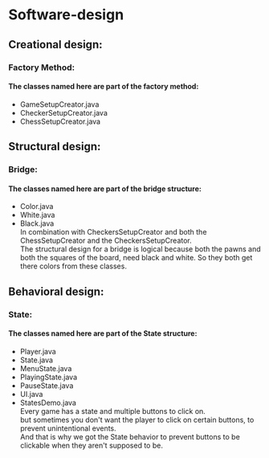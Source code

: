 # Software-design
## Creational design: 
### Factory Method: 
#### The classes named here are part of the factory method:
- GameSetupCreator.java
- CheckerSetupCreator.java
- ChessSetupCreator.java

## Structural design:
### Bridge:
#### The classes named here are part of the bridge structure:
- Color.java
- White.java
- Black.java 
<br>In combination with CheckersSetupCreator and both the ChessSetupCreator and the CheckersSetupCreator.
<br>The structural design for a bridge is logical because both the pawns and both the squares of the board, need black and white. So they both get there colors from these classes.

## Behavioral design:
### State:
#### The classes named here are part of the State structure:
- Player.java
- State.java
- MenuState.java
- PlayingState.java
- PauseState.java
- UI.java
- StatesDemo.java
<br> Every game has a state and multiple buttons to click on.
<br> but sometimes you don't want the player to click on certain buttons, to prevent unintentional events.
<br> And that is why we got the State behavior to prevent buttons to be clickable when they aren't supposed to be.
